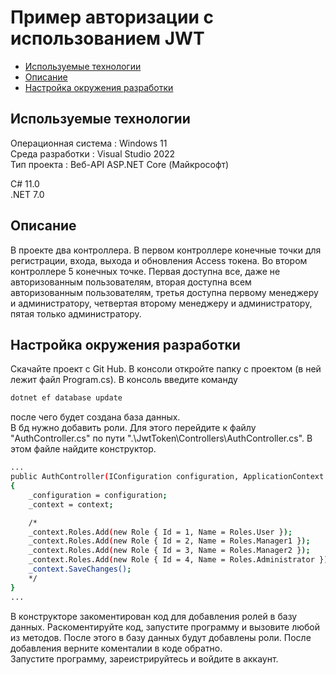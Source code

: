 # Пример авторизации с использованием JWT

* [Используемые технологии](#TechnologiesUsed)
* [Описание](#Description)
* [Настройка окружения разработки](#SettingDevelopmentEnvironment)

<a id="TechnologiesUsed"></a>

## Используемые технологии

Операционная система : Windows 11  
Среда разработки : Visual Studio 2022  
Тип проекта : Веб-API ASP.NET Core (Майкрософт)  

C# 11.0  
.NET 7.0  

<a id="Description"></a>

## Описание

В проекте два контроллера. В первом контроллере конечные точки для регистрации, входа, выхода и обновления Access токена. Во втором контроллере 5 конечных точке. Первая доступна все, даже не авторизованным пользователям, вторая доступна всем авторизованным пользователям, третья доступна первому менеджеру и администратору, четвертая второму менеджеру и администратору, пятая только администратору.

<a id="SettingDevelopmentEnvironment"></a>

## Настройка окружения разработки

Скачайте проект с Git Hub. В консоли откройте папку с проектом (в ней лежит файл Program.cs). В консоль введите команду
```bash
dotnet ef database update
```
после чего будет создана база данных.  
В бд нужно добавить роли. Для этого перейдите к файлу "AuthController.cs" по пути ".\JwtToken\Controllers\AuthController.cs". В этом файле найдите конструктор.
```bash
...
public AuthController(IConfiguration configuration, ApplicationContext context)
{
	_configuration = configuration;
	_context = context;

	/*
	_context.Roles.Add(new Role { Id = 1, Name = Roles.User });
	_context.Roles.Add(new Role { Id = 2, Name = Roles.Manager1 });
	_context.Roles.Add(new Role { Id = 3, Name = Roles.Manager2 });
	_context.Roles.Add(new Role { Id = 4, Name = Roles.Administrator });
	_context.SaveChanges();
	*/
}
...
```
В конструкторе закоментирован код для добавления ролей в базу данных. Раскоментируйте код, запустите программу и вызовите любой из методов. После этого в базу данных будут добавлены роли. После добавления верните коменталии в коде обратно.  
Запустите программу, зареистрируйтесь и войдите в аккаунт.